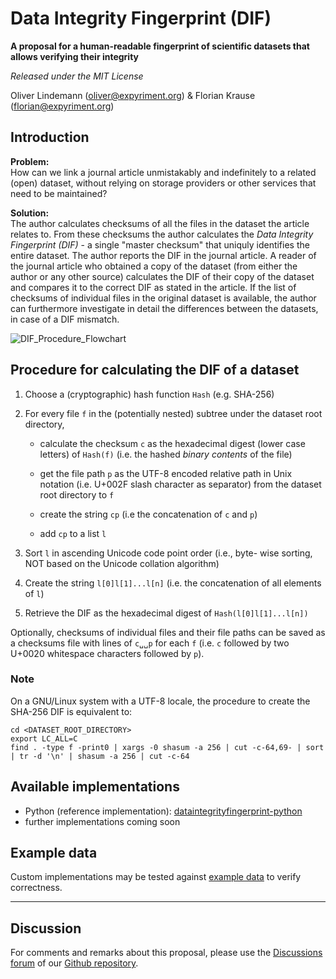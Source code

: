Data Integrity Fingerprint (DIF)
================================

**A proposal for a human-readable fingerprint of scientific datasets that allows verifying their integrity**

*Released under the MIT License*

Oliver Lindemann (oliver@expyriment.org) & Florian Krause (florian@expyriment.org)


## Introduction

**Problem:**  
How can we link a journal article unmistakably and indefinitely to a related (open) dataset, without relying on storage providers or other services that need to be maintained?

**Solution:**  
The author calculates checksums of all the files in the dataset the article relates to. From these checksums the author calculates the _Data Integrity Fingerprint (DIF)_ - a single "master checksum" that uniquly identifies the entire dataset. The author reports the DIF in the journal article. A reader of the journal article who obtained a copy of the dataset (from either the author or any other source) calculates the DIF of their copy of the dataset and compares it to the correct DIF as stated in the article. If the list of checksums of individual files in the original dataset is available, the author can furthermore investigate in detail the differences between the datasets, in case of a DIF mismatch.

![DIF_Procedure_Flowchart](https://user-images.githubusercontent.com/2971539/143914028-ea2b8570-6db4-4f82-9bec-b1770fda7df8.png)

## Procedure for calculating the DIF of a dataset

1. Choose a (cryptographic) hash function `Hash` (e.g. SHA-256)

2.  For every file `f` in the (potentially nested) subtree under the dataset root directory,

    * calculate the checksum `c` as the hexadecimal digest (lower case letters) of `Hash(f)` (i.e. the hashed _binary contents_ of the file)

    * get the file path `p` as the UTF-8 encoded relative path in Unix notation (i.e. U+002F slash character as separator) from the dataset root directory to `f`

    * create the string `cp` (i.e the concatenation of `c` and `p`)
    
    * add `cp` to a list `l`
    
3. Sort `l` in ascending Unicode code point order (i.e., byte- wise sorting, NOT based on the Unicode collation algorithm)

4. Create the string `l[0]l[1]...l[n]` (i.e. the concatenation of all elements of `l`)

5. Retrieve the DIF as the hexadecimal digest of `Hash(l[0]l[1]...l[n])`

Optionally, checksums of individual files and their file paths can be saved as a checksums file with lines of `c␣␣p` for each `f` (i.e. `c` followed by two U+0020 whitespace characters followed by `p`).


### Note


On a GNU/Linux system with a UTF-8 locale, the procedure to create the SHA-256 DIF is equivalent to:
```
cd <DATASET_ROOT_DIRECTORY>
export LC_ALL=C
find . -type f -print0 | xargs -0 shasum -a 256 | cut -c-64,69- | sort | tr -d '\n' | shasum -a 256 | cut -c-64
```

## Available implementations

* Python (reference implementation):  [dataintegrityfingerprint-python](https://github.com/expyriment/dataintegrityfingerprint-python)
* further implementations coming soon


## Example data

Custom implementations may be tested against [example data](https://github.com/expyriment/DIF/tree/master/example_data) to verify correctness.

---

## Discussion

For comments and remarks about this proposal, please use the [Discussions forum](https://github.com/expyriment/DIF/discussions) of our [Github repository](https://github.com/expyriment/DIF/).


